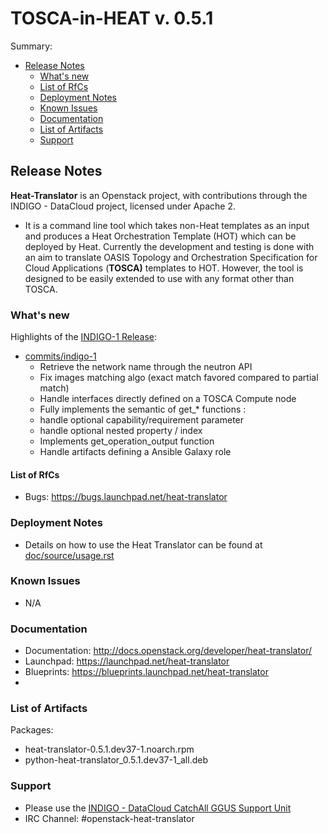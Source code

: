 # TOSCA-in-HEAT v. 0.5.1

Summary:
* [Release Notes](#id1)
  * [What's new](#id2)
  * [List of RfCs](#id3)
  * [Deployment Notes](#id4)
  * [Known Issues](#id5)
  * [Documentation](#id6)
  * [List of Artifacts](#id7)
  * [Support](#id8)


<a id="id1"></a>
## Release Notes
**Heat-Translator** is an Openstack project, with contributions through the INDIGO - DataCloud project, licensed under Apache 2. 
* It is a command line tool which takes non-Heat templates as an input and produces a Heat Orchestration Template (HOT) which can be deployed by Heat. Currently the development and testing is done with an aim to translate OASIS Topology and Orchestration Specification for Cloud Applications (**TOSCA)** templates to HOT. However, the tool is designed to be easily extended to use with any format other than TOSCA.

<a id="id2"></a>
### What's new

Highlights of the [INDIGO-1 Release](https://github.com/MatMaul/heat-translator/releases):
* [commits/indigo-1](https://github.com/MatMaul/heat-translator/commits/indigo-1)
  * Retrieve the network name through the neutron API
  * Fix images matching algo (exact match favored compared to partial match)
  * Handle interfaces directly defined on a TOSCA Compute node
  *  Fully implements the semantic of get_* functions :
    * handle optional capability/requirement parameter
    * handle optional nested property / index
  * Implements get_operation_output function
  * Handle artifacts defining a Ansible Galaxy role 


<a id="id3"></a>
#### List of RfCs 

* Bugs: https://bugs.launchpad.net/heat-translator


<a id="id4"></a>
### Deployment Notes

* Details on how to use the Heat Translator can be found at [doc/source/usage.rst]( https://github.com/openstack/heat-translator/blob/master/doc/source/usage.rst)

<a id="id5"></a>
### Known Issues

* N/A

<a id="id6"></a>
### Documentation

* Documentation: http://docs.openstack.org/developer/heat-translator/
* Launchpad: https://launchpad.net/heat-translator
* Blueprints: https://blueprints.launchpad.net/heat-translator
* 

<a id="id7"></a>
### List of Artifacts

Packages:
* heat-translator-0.5.1.dev37-1.noarch.rpm
* python-heat-translator_0.5.1.dev37-1_all.deb


<a id="id8"></a>
### Support

* Please use the [INDIGO - DataCloud CatchAll GGUS Support Unit](
https://wiki.egi.eu/wiki/GGUS:INDIGO_DataCloud_Catch-all_FAQ)
* IRC Channel: #openstack-heat-translator